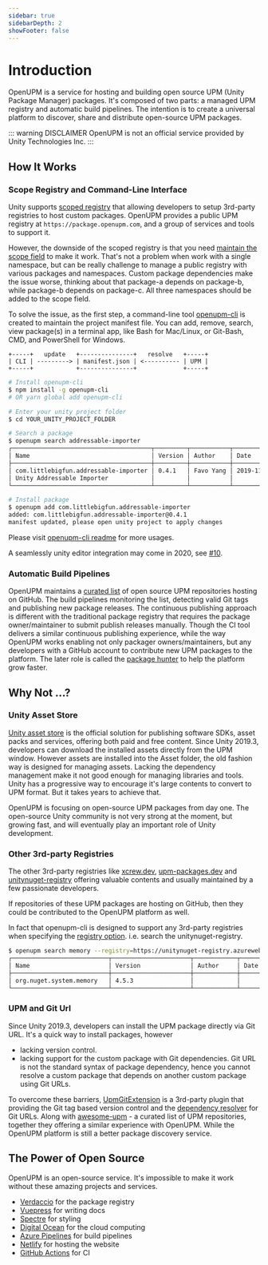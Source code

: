 ```yaml
---
sidebar: true
sidebarDepth: 2
showFooter: false
---
```

# Introduction

OpenUPM is a service for hosting and building open source UPM (Unity Package Manager) packages. It's composed of two parts: a managed UPM registry and automatic build pipelines. The intention is to create a universal platform to discover, share and distribute open-source UPM packages.

::: warning DISCLAIMER
OpenUPM is not an official service provided by Unity Technologies Inc.
:::

## How It Works

### Scope Registry and Command-Line Interface

Unity supports [scoped registry](https://docs.unity3d.com/Manual/upm-scoped.html) that allowing developers to setup 3rd-party registries to host custom packages. OpenUPM provides a public UPM registry at `https://package.openupm.com`, and a group of services and tools to support it.

However, the downside of the scoped registry is that you need [maintain the scope field](https://docs.unity3d.com/Manual/upm-manifestPrj.html) to make it work. That's not a problem when work with a single namespace, but can be really challenge to manage a public registry with various packages and namespaces. Custom package dependencies make the issue worse, thinking about that package-a depends on package-b, while package-b depends on package-c. All three namespaces should be added to the scope field.

To solve the issue, as the first step, a command-line tool [openupm-cli](https://github.com/openupm/openupm-cli) is created to maintain the project manifest file. You can add, remove, search, view package(s) in a terminal app, like Bash for Mac/Linux, or Git-Bash, CMD, and PowerShell for Windows.

```
+-----+   update   +---------------+   resolve   +-----+
| CLI | ---------> | manifest.json | <---------- | UPM |
+-----+            +---------------+             +-----+
```

```sh
# Install openupm-cli
$ npm install -g openupm-cli
# OR yarn global add openupm-cli

# Enter your unity project folder
$ cd YOUR_UNITY_PROJECT_FOLDER

# Search a package
$ openupm search addressable-importer
┌───────────────────────────────────────┬─────────┬───────────┬────────────┐
│ Name                                  │ Version │ Author    │ Date       │
├───────────────────────────────────────┼─────────┼───────────┼────────────┤
│ com.littlebigfun.addressable-importer │ 0.4.1   │ Favo Yang │ 2019-11-25 │
│ Unity Addressable Importer            │         │           │            │
└───────────────────────────────────────┴─────────┴───────────┴────────────┘

# Install package
$ openupm add com.littlebigfun.addressable-importer
added: com.littlebigfun.addressable-importer@0.4.1
manifest updated, please open unity project to apply changes
```

Please visit [openupm-cli readme](https://github.com/openupm/openupm-cli#openupm-cli) for more usages.

A seamlessly unity editor integration may come in 2020, see [#10](https://github.com/openupm/openupm/issues/10).

### Automatic Build Pipelines

OpenUPM maintains a [curated list](https://github.com/openupm/openupm/tree/master/data/packages) of open source UPM repositories hosting on GitHub. The build pipelines monitoring the list, detecting valid Git tags and publishing new package releases. The continuous publishing approach is different with the traditional package registry that requires the package owner/maintainer to submit publish releases manually. Though the CI tool delivers a similar continuous publishing experience, while the way OpenUPM works enabling not only packager owners/maintainers, but any developers with a GitHub account to contribute new UPM packages to the platform. The later role is called the [package hunter](/contributors/) to help the platform grow faster.

## Why Not ...?

### Unity Asset Store

[Unity asset store](https://assetstore.unity.com/) is the official solution for publishing software SDKs, asset packs and services, offering both paid and free content. Since Unity 2019.3, developers can download the installed assets directly from the UPM window. However assets are installed into the Asset folder, the old fashion way is designed for managing assets. Lacking the dependency management make it not good enough for managing libraries and tools. Unity has a progressive way to encourage it's large contents to convert to UPM format. But it takes years to achieve that.

OpenUPM is focusing on open-source UPM packages from day one. The open-source Unity community is not very strong at the moment, but growing fast, and will eventually play an important role of Unity development.

### Other 3rd-party Registries

The other 3rd-party registries like [xcrew.dev](https://xcrew.dev/), [upm-packages.dev](https://upm-packages.dev/) and [unitynuget-registry](https://unitynuget-registry.azurewebsites.net) offering valuable contents and usually maintained by a few passionate developers.

If repositories of these UPM packages are hosting on GitHub, then they could be contributed to the OpenUPM platform as well.

In fact that openupm-cli is designed to support any 3rd-party registries when specifying the [registry option](https://github.com/openupm/openupm-cli#command-options). i.e. search the unitynuget-registry.

```sh
$ openupm search memory --registry=https://unitynuget-registry.azurewebsites.net
┌───────────────────────────┬──────────────────────┬────────────┬──────────┐
│ Name                      │ Version              │ Author     │ Date     │
├───────────────────────────┼──────────────────────┼────────────┼──────────┤
│ org.nuget.system.memory   │ 4.5.3                │            │          │
└───────────────────────────┴──────────────────────┴────────────┴──────────┘
```

### UPM and Git Url

Since Unity 2019.3, developers can install the UPM package directly via Git URL. It's a quick way to install packages, however
- lacking version control.
- lacking support for the custom package with Git dependencies. Git URL is not the standard syntax of package dependency, hence you cannot resolve a custom package that depends on another custom package using Git URLs.

To overcome these barriers, [UpmGitExtension](https://github.com/mob-sakai/UpmGitExtension) is a 3rd-party plugin that providing the Git tag based version control and the [dependency resolver](https://github.com/mob-sakai/GitDependencyResolverForUnity) for Git URLs. Along with [awesome-upm](https://github.com/starikcetin/awesome-upm) - a curated list of UPM repositories, together they offering a similar experience with OpenUPM. While the OpenUPM platform is still a better package discovery service.

## The Power of Open Source

OpenUPM is an open-source service. It's impossible to make it work without these amazing projects and services.

- [Verdaccio](https://verdaccio.org/) for the package registry
- [Vuepress](https://vuepress.vuejs.org/) for writing docs
- [Spectre](https://github.com/picturepan2/spectre) for styling
- [Digital Ocean](https://m.do.co/c/50e7f9860fa9) for the cloud computing
- [Azure Pipelines](https://azure.microsoft.com/en-us/services/devops/pipelines/) for build pipelines
- [Netlify](https://github.com/netlify) for hosting the website
- [GitHub Actions](https://github.com/features/actions) for CI
